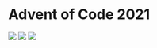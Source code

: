 # Advent of Code 2021
![](https://img.shields.io/badge/day%20📅-19-blue)
![](https://img.shields.io/badge/stars%20⭐-30-yellow)
![](https://img.shields.io/badge/days%20completed-15-red)


